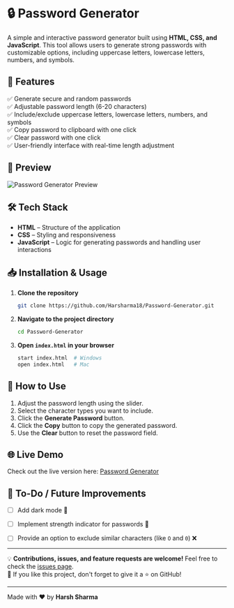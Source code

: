 # 🔒 Password Generator

A simple and interactive password generator built using **HTML, CSS, and JavaScript**. This tool allows users to generate strong passwords with customizable options, including uppercase letters, lowercase letters, numbers, and symbols.

## 🚀 Features

✅ Generate secure and random passwords  
✅ Adjustable password length (6-20 characters)  
✅ Include/exclude uppercase letters, lowercase letters, numbers, and symbols  
✅ Copy password to clipboard with one click  
✅ Clear password with one click  
✅ User-friendly interface with real-time length adjustment  

## 📸 Preview

![Password Generator Preview](https://github.com/user-attachments/assets/2f7db470-7ab7-4100-bcf9-ab44a0e3a25c)

## 🛠 Tech Stack

- **HTML** – Structure of the application  
- **CSS** – Styling and responsiveness  
- **JavaScript** – Logic for generating passwords and handling user interactions  

## 📥 Installation & Usage

1. **Clone the repository**
   ```bash
   git clone https://github.com/Harsharma18/Password-Generator.git
   ```
2. **Navigate to the project directory**
   ```bash
   cd Password-Generator
   ```
3. **Open `index.html` in your browser**
   ```bash
   start index.html  # Windows
   open index.html   # Mac
   ```

## 🔧 How to Use

1. Adjust the password length using the slider.
2. Select the character types you want to include.
3. Click the **Generate Password** button.
4. Click the **Copy** button to copy the generated password.
5. Use the **Clear** button to reset the password field.

## 🌐 Live Demo

Check out the live version here: [Password Generator](https://password-generator-h3k6km5a4-harsh-sharmas-projects-19c165ec.vercel.app/)

## 🎯 To-Do / Future Improvements

- [ ] Add dark mode 🌙  
- [ ] Implement strength indicator for passwords 💪  
- [ ] Provide an option to exclude similar characters (like `O` and `0`) ❌  



---

💡 **Contributions, issues, and feature requests are welcome!** Feel free to check the [issues page](https://github.com/Harsharma18/Password-Generator/issues).  
📌 If you like this project, don't forget to give it a ⭐ on GitHub!

---

Made with ❤️ by **Harsh Sharma**

